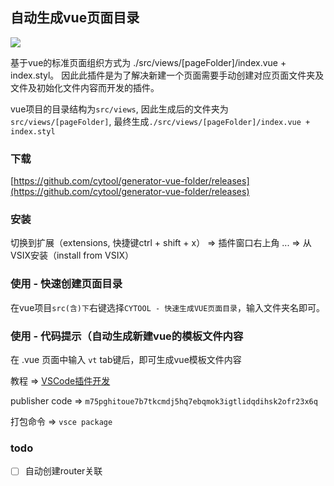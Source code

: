 ## 自动生成vue页面目录

![](https://img.shields.io/badge/version-0.0.2-brightgreen) 

基于vue的标准页面组织方式为 ./src/views/[pageFolder]/index.vue + index.styl。 因此此插件是为了解决新建一个页面需要手动创建对应页面文件夹及文件及初始化文件内容而开发的插件。

vue项目的目录结构为`src/views`, 因此生成后的文件夹为`src/views/[pageFolder]`, 最终生成`./src/views/[pageFolder]/index.vue + index.styl`

### 下载

[https://github.com/cytool/generator-vue-folder/releases](https://github.com/cytool/generator-vue-folder/releases)

### 安装

切换到扩展（extensions, 快捷键ctrl + shift + x） => 插件窗口右上角 ... => 从VSIX安装（install from VSIX）


### 使用 - 快速创建页面目录

在vue项目`src(含)下`右键选择`CYTOOL - 快速生成VUE页面目录`，输入文件夹名即可。


### 使用 - 代码提示（自动生成新建vue的模板文件内容

在 .vue 页面中输入 `vt` tab键后，即可生成vue模板文件内容


教程 => [VSCode插件开发](https://juejin.cn/post/6884964643400318983)


publisher code => `m75pghitoue7b7tkcmdj5hq7ebqmok3igtlidqdihsk2ofr23x6q`

打包命令 => `vsce package`



### todo
- [ ] 自动创建router关联